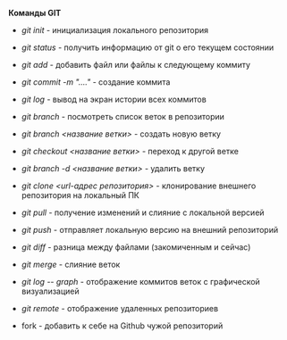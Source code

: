 **Команды GIT**

* _git init_ - инициализация локального репозитория

* _git status_ - получить информацию от git о его текущем состоянии

* _git add_ - добавить файл или файлы к следующему коммиту

* _git commit -m "...."_ - создание коммита

* _git log_ - вывод на экран истории всех коммитов

* _git branch_ - посмотреть список веток в репозитории

* _git branch <название ветки>_ - создать новую ветку

* _git checkout <название ветки>_ - переход к другой ветке

* _git branch -d <название ветки>_ - удалить ветку

* _git clone <url-адрес репозитория>_ - клонирование внешнего репозитория на локальный ПК

* _git pull_ - получение изменений и слияние с локальной версией 

* _git push_ - отправляет локальную версию на внешний репозиторий

* _git diff_ - разница между файлами (закомиченным и сейчас)

* _git merge_ - слияние веток

* _git log -- graph_ - отображение коммитов веток с графической визуализацией

* _git remote_ - отображение удаленных репозиториев

* fork - добавить к себе на Github чужой репозиторий